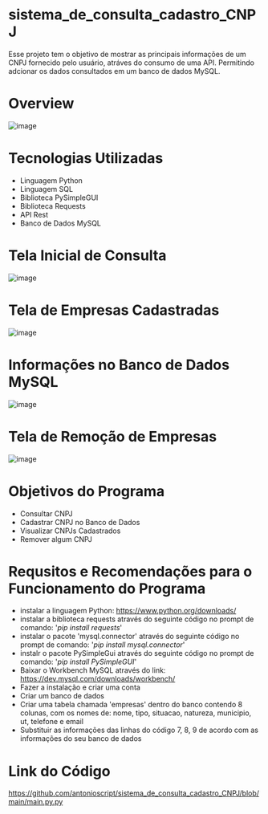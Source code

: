 # sistema_de_consulta_cadastro_CNPJ
 Esse projeto tem o objetivo de mostrar as principais informações de um CNPJ fornecido pelo usuário, atráves do consumo de uma API. Permitindo adcionar os dados consultados em um banco de dados MySQL.
 
 # Overview
![image](https://user-images.githubusercontent.com/10932478/170895051-b16856a9-1c1e-42df-b942-ceb491010554.png)

 # Tecnologias Utilizadas
 - Linguagem Python
 - Linguagem SQL
 - Biblioteca PySimpleGUI
 - Biblioteca Requests
 - API Rest
 - Banco de Dados MySQL

# Tela Inicial de Consulta
![image](https://user-images.githubusercontent.com/10932478/170895051-b16856a9-1c1e-42df-b942-ceb491010554.png)

# Tela de Empresas Cadastradas
![image](https://user-images.githubusercontent.com/10932478/170895183-7f1841ce-5cbe-4951-ad15-bd4d33a7ae89.png)

# Informações no Banco de Dados MySQL
![image](https://user-images.githubusercontent.com/10932478/170895230-39933f12-2e18-48a6-8da8-00a492bd995b.png)

# Tela de Remoção de Empresas
![image](https://user-images.githubusercontent.com/10932478/170895271-475f03f2-2978-4ca9-857d-9a29dcaf1690.png)

 # Objetivos do Programa
 - Consultar CNPJ
 - Cadastrar CNPJ no Banco de Dados
 - Visualizar CNPJs Cadastrados
 - Remover algum CNPJ
 
 # Requsitos e Recomendações para o Funcionamento do Programa
 - instalar a linguagem Python: https://www.python.org/downloads/
 - instalar a biblioteca requests através do seguinte código no prompt de comando: '*pip install requests*'
 - instalar o pacote 'mysql.connector' através do seguinte código no prompt de comando: '*pip install mysql.connector*'
 - instalr o pacote PySimpleGui através do seguinte código no prompt de comando: '*pip install PySimpleGUI*'
 - Baixar o Workbench MySQL através do link: https://dev.mysql.com/downloads/workbench/
 - Fazer a instalação e criar uma conta
 - Criar um banco de dados
 - Criar uma tabela chamada 'empresas' dentro do banco contendo 8 colunas, com os nomes de: nome, tipo, situacao, natureza, municipio, ut, telefone e email
 - Substituir as informações das linhas do código 7, 8, 9 de acordo com as informações do seu banco de dados
 
 # Link do Código
https://github.com/antonioscript/sistema_de_consulta_cadastro_CNPJ/blob/main/main.py.py
